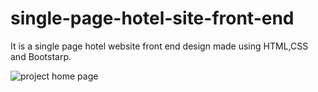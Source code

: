 # single-page-hotel-site-front-end
It is a single page hotel website front end design made using HTML,CSS and Bootstarp.

![project home page](MK_Hotels.png)
